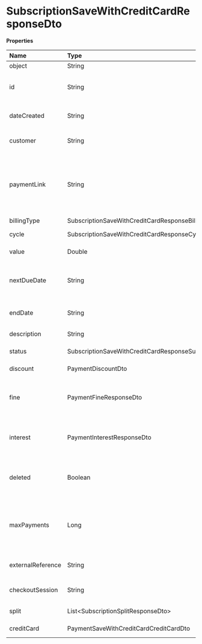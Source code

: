 # SubscriptionSaveWithCreditCardResponseDto

**Properties**

| Name              | Type                                                     | Required | Description                                                              |
| :---------------- | :------------------------------------------------------- | :------- | :----------------------------------------------------------------------- |
| object            | String                                                   | ❌       | Object type                                                              |
| id                | String                                                   | ❌       | Unique subscription identifier in Asaas                                  |
| dateCreated       | String                                                   | ❌       | Subscription creation date                                               |
| customer          | String                                                   | ❌       | Unique customer identifier                                               |
| paymentLink       | String                                                   | ❌       | Unique identifier of the payments link to which the subscription belongs |
| billingType       | SubscriptionSaveWithCreditCardResponseBillingType        | ❌       | Billing type                                                             |
| cycle             | SubscriptionSaveWithCreditCardResponseCycle              | ❌       | Billing frequency                                                        |
| value             | Double                                                   | ❌       | Subscription value                                                       |
| nextDueDate       | String                                                   | ❌       | Due date of the next payment to be generated                             |
| endDate           | String                                                   | ❌       | Deadline for payments to be due                                          |
| description       | String                                                   | ❌       | Subscription description                                                 |
| status            | SubscriptionSaveWithCreditCardResponseSubscriptionStatus | ❌       | Subscription status                                                      |
| discount          | PaymentDiscountDto                                       | ❌       | Discount information                                                     |
| fine              | PaymentFineResponseDto                                   | ❌       | Fine information for payment after due date                              |
| interest          | PaymentInterestResponseDto                               | ❌       | Interest information for payment after due date                          |
| deleted           | Boolean                                                  | ❌       | Informs if the subscription has been removed                             |
| maxPayments       | Long                                                     | ❌       | Maximum number of payments to be generated for this subscription         |
| externalReference | String                                                   | ❌       | Subscription identifier on your system                                   |
| checkoutSession   | String                                                   | ❌       | Unique checkout identifier                                               |
| split             | List\<SubscriptionSplitResponseDto\>                     | ❌       | Split information                                                        |
| creditCard        | PaymentSaveWithCreditCardCreditCardDto                   | ❌       | Credit card information                                                  |

<!-- This file was generated by liblab | https://liblab.com/ -->
